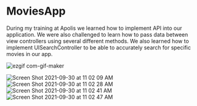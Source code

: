 # MoviesApp
During my training at Apolis we learned how to implement API into our application.
We were also challenged to learn how to pass data between view controllers using several different methods. 
We also learned how to implement UISearchController to be able to accurately search for specific movies in our app. 



![ezgif com-gif-maker](https://user-images.githubusercontent.com/74436549/135490116-83cd91fe-96e5-4b5b-b87d-97422d41a219.gif)



![Screen Shot 2021-09-30 at 11 02 09 AM](https://user-images.githubusercontent.com/74436549/135490944-09d9435f-5159-4111-ada7-f5e4f9d086f1.png)
![Screen Shot 2021-09-30 at 11 02 28 AM](https://user-images.githubusercontent.com/74436549/135490946-b9bc0962-2e62-486e-97ae-8b325145d91c.png)
![Screen Shot 2021-09-30 at 11 02 41 AM](https://user-images.githubusercontent.com/74436549/135490950-c0cd293c-38e3-461d-b1a5-c52bea4907d6.png)
![Screen Shot 2021-09-30 at 11 02 47 AM](https://user-images.githubusercontent.com/74436549/135490951-0853458f-2440-4b7b-b6d1-ca915ac89b43.png)
